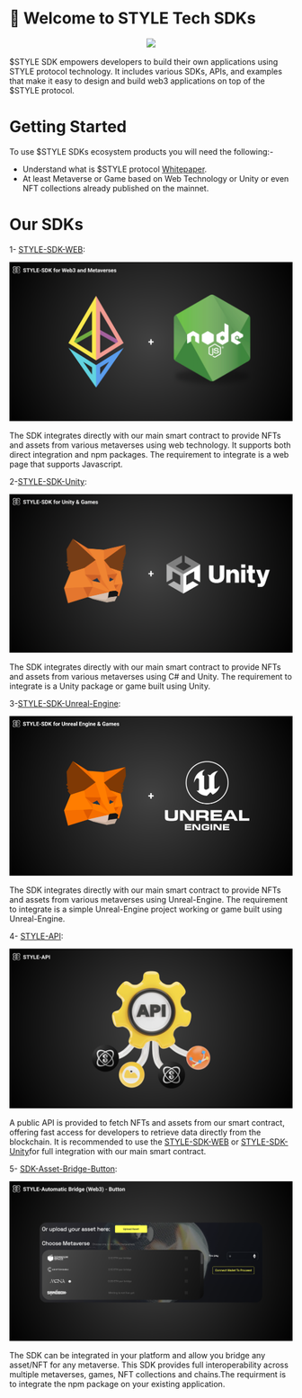 #  👋 Welcome to STYLE Tech SDKs 
<p align="center">
 <img height="200x" src="images/meditation.webp" />
</p>
$STYLE SDK empowers developers to build their own applications using STYLE protocol technology. It includes various SDKs, APIs, and examples that make it easy to design and build web3 applications on top of the $STYLE protocol.

# Getting Started
To use $STYLE SDKs ecosystem products you will need the following:- 
- Understand what is $STYLE protocol [Whitepaper](https://www.protocol.style/_files/ugd/87669b_a007378b197e419eb5ffb5a9d25c625c.pdf?index=true).
- At least Metaverse or Game based on Web Technology or Unity or even NFT collections already published on the mainnet.
# Our SDKs
1- [STYLE-SDK-WEB](https://github.com/STYLE-Protocol/STYLE-Protocol-SDK): 
<p align="center">
 <img  src="images/style_sdk_node.png" />
</p>

The SDK integrates directly with our main smart contract to provide NFTs and assets from various metaverses using web technology. It supports both direct integration and npm packages. The requirement to integrate is a web page that supports Javascript.

2-[STYLE-SDK-Unity](https://github.com/STYLE-Protocol/STYLE-Protocol-SDK-Unity):

![alt text](images/STYLESDKUnity.png)

The SDK integrates directly with our main smart contract to provide NFTs and assets from various metaverses using C# and Unity. The requirement to integrate is a Unity package or game built using Unity.


3-[STYLE-SDK-Unreal-Engine](https://github.com/STYLE-Protocol/STYLE-Protocol-SDK-Unreal-Engine):

![alt text](images/style___unreal_egine.png)

The SDK integrates directly with our main smart contract to provide NFTs and assets from various metaverses using Unreal-Engine. The requirement to integrate is a simple Unreal-Engine project working or game built using Unreal-Engine.


4- [STYLE-API](https://style-protocol.gitbook.io/api): 

![alt text](images/STYLEAPI.png)

A public API is provided to fetch NFTs and assets from our smart contract, offering fast access for developers to retrieve data directly from the blockchain. It is recommended to use the [STYLE-SDK-WEB](https://github.com/STYLE-Protocol/STYLE-Protocol-SDK) or [STYLE-SDK-Unity](https://github.com/STYLE-Protocol/STYLE-Protocol-SDK-Unity)for full integration with our main smart contract.

5- [SDK-Asset-Bridge-Button](https://github.com/STYLE-Protocol/SDK-Asset-Bridge-Button):

![alt text](images/STYLEBridgeButton.png)

The SDK can be integrated in your platform and allow you bridge any asset/NFT for any metaverse. This SDK provides full interoperability across multiple metaverses, games, NFT collections and chains.The requirment is to integrate the npm package on your existing application. 


